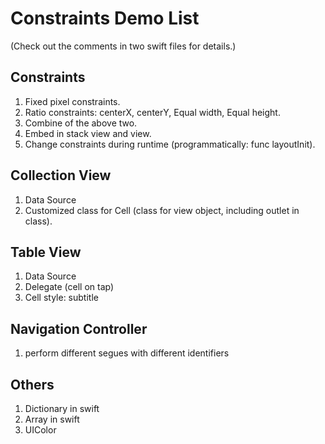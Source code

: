 # Constraints Demo List
(Check out the comments in two swift files for details.)
## Constraints
1. Fixed pixel constraints.
2. Ratio constraints: centerX, centerY, Equal width, Equal height.
3. Combine of the above two.
4. Embed in stack view and view.
5. Change constraints during runtime (programmatically: func layoutInit).

## Collection View
1. Data Source
2. Customized class for Cell (class for view object, including outlet in class).

## Table View
1. Data Source
2. Delegate (cell on tap)
3. Cell style: subtitle

## Navigation Controller
1. perform different segues with different identifiers

## Others
1. Dictionary in swift
2. Array in swift
3. UIColor
